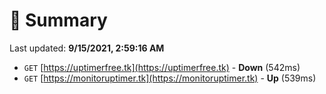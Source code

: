 # 📖 Summary
Last updated: **9/15/2021, 2:59:16 AM**

- `GET` [https://uptimerfree.tk](https://uptimerfree.tk) - **Down** (542ms)
- `GET` [https://monitoruptimer.tk](https://monitoruptimer.tk) - **Up** (539ms)
